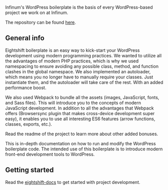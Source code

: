 Infinum's WordPress boilerplate is the basis of every WordPress-based project we work on at Infinum.

The repository can be found [here](https://github.com/infinum/eightshift-boilerplate).

## General info

Eightshift boilerplate is an easy way to kick-start your WordPress development using modern programming practices. We wanted to utilize all the advantages of modern PHP practices, which is why we used namespacing to ensure avoiding any possible class, method, and function clashes in the global namespace. We also implemented an autoloader, which means you no longer have to manually require your classes. Just instantiate them, and the autoloader will take care of the rest. With an added performance boost.

We also used Webpack to bundle all the assets (images, JavaScript, fonts, and Sass files). This will introduce you to the concepts of modern JavaScript development. In addition to all the advantages that Webpack offers (Browsersync plugin that makes cross-device development super easy), it enables you to use all interesting ES6 features (arrow functions, classes, exports, etc.).

Read the readme of the project to learn more about other added bonuses.

This is in-depth documentation on how to run and modify the WordPress boilerplate code. The intended use of this boilerplate is to introduce modern front-end development tools to WordPress.

## Getting started

Read the [eightshift-docs](https://infinum.github.io/eightshift-docs/) to get started with project development.
